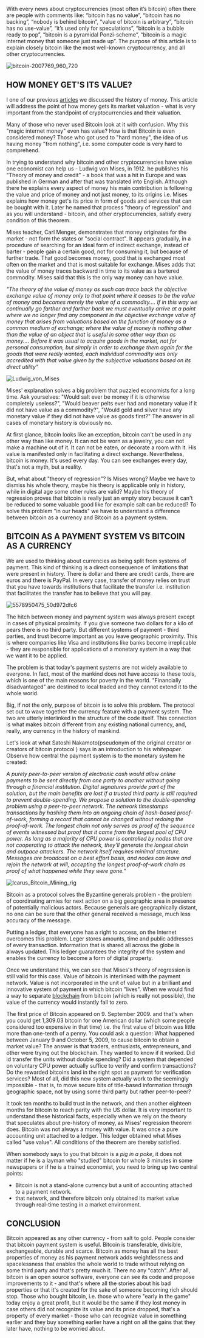 With every news about cryptocurrencies (most often it’s bitcoin) often there are people with comments like: “bitcoin has no value”, “bitcoin has no backing”, “nobody is behind bitcoin”, “value of bitcoin is arbitrary”, “bitcoin has no use-value”, “it’s used only for speculations”, “bitcoin is a bubble ready to pop”, “bitcoin is a pyramidal Ponzi-scheme”, “bitcoin is a magic internet money that someone just made up”. The purpose of this article is to explain closely bitcoin like the most well-known cryptocurrency, and all other cryptocurrencies.


![bitcoin-2007769_960_720](../images/bitcoin-2007769_960_720.jpg)



## HOW MONEY GET'S ITS VALUE?

I one of our previous [articles][articles] we discussed the history of money. This article will address the point of how money gets its market valuation - what is very important from the standpoint of cryptocurrencies and their valuation.


Many of those who never used Bitcoin look at it with confusion. Why this "magic internet money" even has value? How is that Bitcoin is even considered money? Those who got used to "hard money", the idea of us having money "from nothing", i.e. some computer code is very hard to comprehend.


In trying to understand why bitcoin and other cryptocurrencies have value one economist can help us - Ludwig von Mises, in 1912. he publishes his "Theory of money and credit" - a book that was a hit in Europe and was published in German and after that was translated into English. Although there he explains every aspect of money his main contribution is following the value and price of money and not just money, to its origins i.e. Mises explains how money get's its price in form of goods and services that can be bought with it. Later he named that process "theory of regression" and as you will understand - bitcoin, and other cryptocurrencies, satisfy every condition of this theorem.


Mises teacher, Carl Menger, demonstrates that money originates for the market - not form the states or "social contract". It appears gradually, in a procedure of searching for an ideal form of indirect exchange, instead of barter - people gain a certain good, not for consuming it, but because of further trade. That good becomes money, good that is exchanged most often on the market and that is most suitable for exchange. Mises adds that the value of money traces backward in time to its value as a bartered commodity. Mises said that this is the only way money can have value.


*"The theory of the value of money as such can trace back the objective exchange value of money only to that point where it ceases to be the value of money and becomes merely the value of a commodity…. If in this way we continually go farther and farther back we must eventually arrive at a point where we no longer find any component in the objective exchange value of money that arises from valuations based on the function of money as a common medium of exchange; where the value of money is nothing other than the value of an object that is useful in some other way than as money.… Before it was usual to acquire goods in the market, not for personal consumption, but simply in order to exchange them again for the goods that were really wanted, each individual commodity was only accredited with that value given by the subjective valuations based on its direct utility"*


![Ludwig_von_Mises](../images/Ludwig_von_Mises.jpg)


Mises' explanation solves a big problem that puzzled economists for a long time. Ask yourselves: "Would salt ever be money if it is otherwise completely useless?", "Would beaver pelts ever had and monetary value if it did not have value as a commodity?", "Would gold and silver have any monetary value if they did not have value as goods first?" The answer in all cases of monetary history is obviously no.


At first glance, bitcoin looks like an exception, bitcoin can't be used in any other way than like money. It can not be worn as a jewelry, you can not make a machine out of it. It can not be eaten, or decorate a room with it. His value is manifested only in facilitating a direct exchange. Nevertheless, bitcoin is money. It's used every day. You can see exchanges every day, that's not a myth, but a reality.


But, what about "theory of regression"? Is Mises wrong? Maybe we have to dismiss his whole theory, maybe his theory is applicable only in history, while in digital age some other rules are valid? Maybe his theory of regression proves that bitcoin is really just an empty story because it can't be reduced to some valuable good like for example salt can be reduced? To solve this problem "in our heads" we have to understand a difference between bitcoin as a currency and Bitcoin as a payment system.



## BITCOIN AS A PAYMENT SYSTEM VS BITCOIN AS A CURRENCY



We are used to thinking about currencies as being split from systems of payment. This kind of thinking is a direct consequence of limitations that were present in history. There is dollar and there are credit cards, there are euros and there is PayPal. In every case, transfer of money relies on trust that you have towards institutions that facilitate the transfer i.e. institution that facilitates the transfer has to believe that you will pay.


![5578950475_50d972dfc6](../images/5578950475_50d972dfc6.jpg)


The hitch between money and payment system was always present except in cases of physical proximity. If you give someone two dollars for a kilo of pears there is no third party. But different systems of payment - third parties, and trust become important as you leave geographic proximity. This is where companies like Visa and institutions like banks become irreplicable - they are responsible for applications of a monetary system in a way that we want it to be applied.


The problem is that today's payment systems are not widely available to everyone. In fact, most of the mankind does not have access to these tools, which is one of the main reasons for poverty in the world. "Financially disadvantaged" are destined to local traded and they cannot extend it to the whole world.


Big, if not the only, purpose of bitcoin is to solve this problem.
The protocol set out to wave together the currency feature with a payment system. The two are utterly interlinked in the structure of the code itself. This connection is what makes bitcoin different from any existing national currency, and, really, any currency in the history of mankind.


Let's look at what Satoshi Nakamoto(pseudonym of the original creator or creators of bitcoin protocol ) says in an introduction to his *whitepaper*. Observe how central the payment system is to the monetary system he created:


*A purely peer-to-peer version of electronic cash would allow online payments to be sent directly from one party to another without going through a financial institution. Digital signatures provide part of the solution, but the main benefits are lost if a trusted third party is still required to prevent double-spending. We propose a solution to the double-spending problem using a peer-to-peer network. The network timestamps transactions by hashing them into an ongoing chain of hash-based proof-of-work, forming a record that cannot be changed without redoing the proof-of-work. The longest chain not only serves as proof of the sequence of events witnessed but proof that it came from the largest pool of CPU power. As long as a majority of CPU power is controlled by nodes that are not cooperating to attack the network, they'll generate the longest chain and outpace attackers. The network itself requires minimal structure. Messages are broadcast on a best effort basis, and nodes can leave and rejoin the network at will, accepting the longest proof-of-work chain as proof of what happened while they were gone."*


![Icarus_Bitcoin_Mining_rig](../images/Icarus_Bitcoin_Mining_rig.jpg)


Bitcoin as a protocol solves the Byzantine generals problem - the problem of coordinating armies for next action on a big geographic area in presence of potentially malicious actors. Because generals are geographically distant, no one can be sure that the other general received a message, much less accuracy of the message.


Putting a ledger, that everyone has a right to access, on the Internet overcomes this problem. Leger stores amounts, time and public addresses of every transaction. Information that is shared all across the globe is always updated. This ledger guarantees the integrity of the system and enables the currency to become a form of digital property.


Once we understand this, we can see that Mises's theory of regression is still valid for this case. Value of bitcoin is interlinked with the payment network. Value is not incorporated in the unit of value but in a brilliant and innovative system of payment in which bitcoin "lives". When we would find a way to separate [blockchain][blockchain] from bitcoin (which is really not possible), the value of the currency would instantly fall to zero.


The first price of Bitcoin appeared on 9. September 2009. and that's when you could get 1,309.03 bitcoin for one American dollar (which some people considered too expensive in that time) i.e. the first value of bitcoin was little more than one-tenth of a penny. You could ask a question: What happened between January 9 and October 5, 2009, to cause bitcoin to obtain a market value? The answer is that traders, enthusiasts, entrepreneurs, and other were trying out the blockchain. They wanted to know if it worked. Did id transfer the units without double spending? Did a system that depended on voluntary CPU power actually suffice to verify and confirm transactions? Do the rewarded bitcoins land in the right spot as payment for verification services? Most of all, did this new system actually work to the seemingly impossible - that is, to move secure bits of title-based information through geographic space, not by using some third party but rather peer-to-peer?


It took ten months to build trust in the network, and then another eighteen months for bitcoin to reach parity with the US dollar. It is very important to understand these historical facts, especially when we rely on the theory that speculates about pre-history of money, as Mises' regression theorem does. Bitcoin was not always a money with value. It was once a pure accounting unit attached to a ledger. This ledger obtained what Mises called "use value". All conditions of the theorem are thereby satisfied.


When somebody says to you that bitcoin is a *pig in a poke*, it does not matter if he is a layman who "studied" bitcoin for whole 3 minutes in some newspapers or if he is a trained economist, you need to bring up two central points:


* Bitcoin is not a stand-alone currency but a unit of accounting attached to a payment network.
* that network, and therefore bitcoin only obtained its market value through real-time testing
in a market environment.



## CONCLUSION



Bitcoin appeared as any other currency - from salt to gold. People consider that bitcoin payment system is useful. Bitcoin is transferable, divisible, exchangeable, durable and scarce. Bitcoin as money has all the best properties of money as his payment network adds weightlessness and spacelessness that enables the whole world to trade without relying on some third party and that's pretty much it.  There no any "catch". After all, bitcoin is an open source software, everyone can see its code and propose improvements to it - and that's where all the stories about his bad properties or that it's created for the sake of someone becoming rich should stop. Those who bought bitcoin, i.e. those who where "early in the game" today enjoy a great profit, but it would be the same if they lost money in case others did not recognize its value and its price dropped, that's a property of every market - those who can recognize value in something earlier and they buy something earlier have a right on all the gains that they later have, nothing to be worried about.

[blockchain]: https://bitfalls.com/2017/08/20/blockchain-explained-blockchain-works/
[articles]: https://bitfalls.com/2017/08/20/cryptocurrency/

